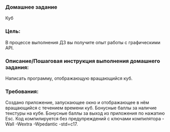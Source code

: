 ### Домашнее задание
Куб

### Цель:
В процессе выполнения ДЗ вы получите опыт работы с графическими API.

### Описание/Пошаговая инструкция выполнения домашнего задания:
Написать программу, отображающую вращающийся куб.

### Требования:
Создано приложение, запускающее окно и отображающее в нём вращающийся с течением времени куб.
Бонусные баллы за наличие текстуры на кубе.
Бонусные баллы за выход из приложения по нажатию Esc.
Код компилируется без предупреждений с ключами компилятора -Wall -Wextra -Wpedantic -std=c17.